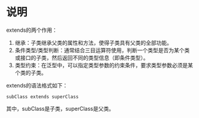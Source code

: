 # 说明

extends的两个作用：

1. 继承：子类继承父类的属性和方法，使得子类具有父类的全部功能。
2. 条件类型/类型判断：通常结合三目运算符使用，判断一个类型是否为某个类或接口的子类，然后返回不同的类型信息（即条件类型）。
3. 类型约束：在泛型中，可以指定类型参数的约束条件，要求类型参数必须是某个类的子类。

extends的语法格式如下：

```Txt
subClass extends superClass
```

其中，subClass是子类，superClass是父类。
